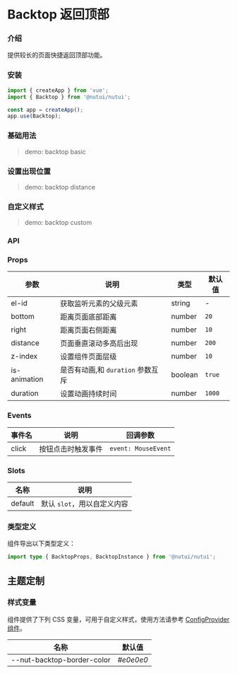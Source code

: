 # Backtop 返回顶部

### 介绍

提供较长的页面快捷返回顶部功能。

### 安装

```js
import { createApp } from 'vue';
import { Backtop } from '@nutui/nutui';

const app = createApp();
app.use(Backtop);
```

### 基础用法

> demo: backtop basic

### 设置出现位置

> demo: backtop distance

### 自定义样式

> demo: backtop custom

### API

### Props

| 参数 | 说明 | 类型 | 默认值 |
| --- | --- | --- | --- |
| el-id | 获取监听元素的父级元素 | string | - |
| bottom | 距离页面底部距离 | number | `20` |
| right | 距离页面右侧距离 | number | `10` |
| distance | 页面垂直滚动多高后出现 | number | `200` |
| z-index | 设置组件页面层级 | number | `10` |
| is-animation | 是否有动画,和 `duration` 参数互斥 | boolean | `true` |
| duration | 设置动画持续时间 | number | `1000` |

### Events

| 事件名 | 说明 | 回调参数 |
| --- | --- | --- |
| click | 按钮点击时触发事件 | `event: MouseEvent` |

### Slots

| 名称 | 说明 |
| --- | --- |
| default | 默认 `slot`，用以自定义内容 |

### 类型定义

组件导出以下类型定义：

```ts
import type { BacktopProps, BacktopInstance } from '@nutui/nutui';
```

## 主题定制

### 样式变量

组件提供了下列 CSS 变量，可用于自定义样式，使用方法请参考 [ConfigProvider 组件](#/zh-CN/component/configprovider)。

| 名称 | 默认值 |
| --- | --- |
| --nut-backtop-border-color | _#e0e0e0_ |
